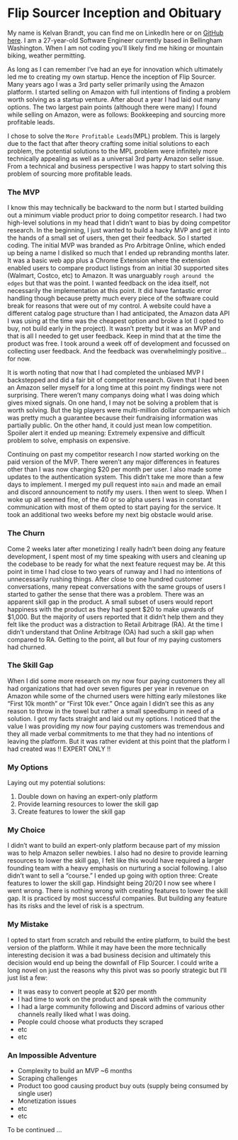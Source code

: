 # Flip Sourcer Inception and Obituary

My name is Kelvan Brandt, you can find me on LinkedIn here or on [GitHub here](https://github.com/kelvanb97). I am a 27-year-old Software Engineer currently based in Bellingham Washington. When I am not coding you'll likely find me hiking or mountain biking, weather permitting. 

As long as I can remember I’ve had an eye for innovation which ultimately led me to creating my own startup. Hence the inception of Flip Sourcer. Many years ago I was a 3rd party seller primarily using the Amazon platform. I started selling on Amazon with full intentions of finding a problem worth solving as a startup venture. After about a year I had laid out many options. The two largest pain points (although there were many) I found while selling on Amazon, were as follows: Bookkeeping and sourcing more profitable leads.

I chose to solve the `More Profitable Leads`(MPL) problem. This is largely due to the fact that after theory crafting some initial solutions to each problem, the potential solutions to the MPL problem were infinitely more technically appealing as well as a universal 3rd party Amazon seller issue. From a technical and business perspective I was happy to start solving this problem of sourcing more profitable leads.

### The MVP

I know this may technically be backward to the norm but I started building out a minimum viable product prior to doing competitor research. I had two high-level solutions in my head that I didn’t want to bias by doing competitor research. In the beginning, I just wanted to build a hacky MVP and get it into the hands of a small set of users, then get their feedback. So I started coding. The initial MVP was branded as Pro Arbitrage Online, which ended up being a name I disliked so much that I ended up rebranding months later. It was a basic web app plus a Chrome Extension where the extension enabled users to compare product listings from an initial 30 supported sites (Walmart, Costco, etc) to Amazon. It was unarguably `rough around the edges` but that was the point. I wanted feedback on the idea itself, not necessarily the implementation at this point. It did have fantastic error handling though because pretty much every piece of the software could break for reasons that were out of my control. A website could have a different catalog page structure than I had anticipated, the Amazon data API I was using at the time was the cheapest option and broke a lot (I opted to buy, not build early in the project). It wasn’t pretty but it was an MVP and that is all I needed to get user feedback. Keep in mind that at the time the product was free. I took around a week off of development and focussed on collecting user feedback. And the feedback was overwhelmingly positive… for now.

It is worth noting that now that I had completed the unbiased MVP I backstepped and did a fair bit of competitor research. Given that I had been an Amazon seller myself for a long time at this point my findings were not surprising. There weren’t many companys doing what I was doing which gives mixed signals. On one hand, I may not be solving a problem that is worth solving. But the big players were multi-million dollar companies which was pretty much a guarantee because their fundraising information was partially public. On the other hand, it could just mean low competition. Spoiler alert it ended up meaning: Extremely expensive and difficult problem to solve, emphasis on expensive.

Continuing on past my competitor research I now started working on the paid version of the MVP. There weren’t any major differences in features other than I was now charging $20 per month per user. I also made some updates to the authentication system. This didn’t take me more than a few days to implement. I merged my pull request into `main` and made an email and discord announcement to notify my users. I then went to sleep. When I woke up all seemed fine, of the 40 or so alpha users I was in constant communication with most of them opted to start paying for the service. It took an additional two weeks before my next big obstacle would arise.

### The Churn

Come 2 weeks later after monetizing I really hadn’t been doing any feature development, I spent most of my time speaking with users and cleaning up the codebase to be ready for what the next feature request may be. At this point in time I had close to two years of runway and I had no intentions of unnecessarily rushing things. After close to one hundred customer conversations, many repeat conversations with the same groups of users I started to gather the sense that there was a problem. There was an apparent skill gap in the product. A small subset of users would report happiness with the product as they had spent $20 to make upwards of $1,000. But the majority of users reported that it didn’t help them and they felt like the product was a distraction to Retail Arbitrage (RA). At the time I didn’t understand that Online Arbitrage (OA) had such a skill gap when compared to RA. Getting to the point, all but four of my paying customers had churned.

### The Skill Gap

When I did some more research on my now four paying customers they all had organizations that had over seven figures per year in revenue on Amazon while some of the churned users were hitting early milestones like “First 10k month” or “First 10k ever.” Once again I didn’t see this as any reason to throw in the towel but rather a small speedbump in need of a solution. I got my facts straight and laid out my options. I noticed that the value I was providing my now four paying customers was tremendous and they all made verbal commitments to me that they had no intentions of leaving the platform. But it was rather evident at this point that the platform I had created was !! EXPERT ONLY  !!

### My Options

Laying out my potential solutions:

1. Double down on having an expert-only platform
2. Provide learning resources to lower the skill gap
3. Create features to lower the skill gap

### My Choice

I didn’t want to build an expert-only platform because part of my mission was to help Amazon seller newbies. I also had no desire to provide learning resources to lower the skill gap, I felt like this would have required a larger founding team with a heavy emphasis on nurturing a social following. I also didn’t want to sell a “course.” I ended up going with option three: Create features to lower the skill gap. Hindsight being 20/20 I now see where I went wrong. There is nothing wrong with creating features to lower the skill gap. It is practiced by most successful companies. But building any feature has its risks and the level of risk is a spectrum.

### My Mistake

I opted to start from scratch and rebuild the entire platform, to build the best version of the platform. While it may have been the more technically interesting decision it was a bad business decision and ultimately this decision would end up being the downfall of Flip Sourcer. I could write a long novel on just the reasons why this pivot was so poorly strategic but I’ll just list a few:

- It was easy to convert people at $20 per month
- I had time to work on the product and speak with the community
- I had a large community following and Discord admins of various other channels really liked what I was doing.
- People could choose what products they scraped
- etc
- etc

### An Impossible Adventure

- Complexity to build an MVP ~6 months
- Scraping challenges
- Product too good causing product buy outs (supply being consumed by single user)
- Monetization issues
- etc
- etc

To be continued …
